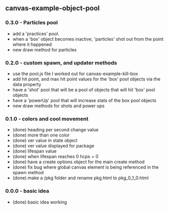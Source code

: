 ## canvas-example-object-pool

### 0.3.0 - Particles pool
* add a 'practices' pool.
* when a 'box' object becomes inactive, 'particles' shot out from the point where it happened
* new draw method for particles

### 0.2.0 - custom spawn, and updater methods
* use the pool.js file I worked out for canvas-example-kill-box
* add hit point, and max hit point values for the 'box' pool objects via the data property
* have a 'shot' pool that will be a pool of objects that will hit 'box' pool objects
* have a 'powerUp' pool that will increase stats of the box pool objects
* new draw methods for shots and power ups

### 0.1.0 - colors and cool movement
* (done) heading per second change value
* (done) more than one color
* (done) ver value in state object
* (done) ver value displayed for package
* (done) lifespan value
* (done) when lifespan reaches 0 hcps = 0
* (done) have a create options object for the main create method
* (done) fix bug where global canvas element is being referenced in the spawn method
* (done) make a /pkg folder and rename pkg.html to pkg_0_1_0.html

### 0.0.0 - basic idea
* (done) basic idea working